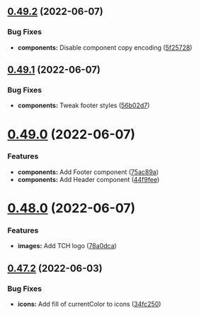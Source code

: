 ## [0.49.2](https://github.com/jacecotton/tcds/compare/v0.49.1...v0.49.2) (2022-06-07)


### Bug Fixes

* **components:** Disable component copy encoding ([5f25728](https://github.com/jacecotton/tcds/commit/5f2572866f3a04194d60578a6d56335614c09292))



## [0.49.1](https://github.com/jacecotton/tcds/compare/v0.49.0...v0.49.1) (2022-06-07)


### Bug Fixes

* **components:** Tweak footer styles ([56b02d7](https://github.com/jacecotton/tcds/commit/56b02d750384f31cae62509ac39c8cbbc32ae5fd))



# [0.49.0](https://github.com/jacecotton/tcds/compare/v0.48.0...v0.49.0) (2022-06-07)


### Features

* **components:** Add Footer component ([75ac89a](https://github.com/jacecotton/tcds/commit/75ac89a6765cbb7a6558a436c8294ca701506fad))
* **components:** Add Header component ([44f9fee](https://github.com/jacecotton/tcds/commit/44f9fee0808b9caa2a8e7f1b03af4d67a1c89077))



# [0.48.0](https://github.com/jacecotton/tcds/compare/v0.47.2...v0.48.0) (2022-06-07)


### Features

* **images:** Add TCH logo ([78a0dca](https://github.com/jacecotton/tcds/commit/78a0dcaec7bb9ee1b7ac118ceeeceb81e86027ed))



## [0.47.2](https://github.com/jacecotton/tcds/compare/v0.47.1...v0.47.2) (2022-06-03)


### Bug Fixes

* **icons:** Add fill of currentColor to icons ([34fc250](https://github.com/jacecotton/tcds/commit/34fc25056d44b4724847a866be0a70346e6f6c3a))



